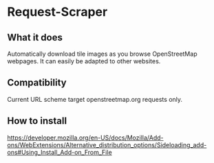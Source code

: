 # Request-Scraper

## What it does

Automatically download tile images as you browse OpenStreetMap webpages.
It can easily be adapted to other websites.


## Compatibility

Current URL scheme target openstreetmap.org requests only.

## How to install

https://developer.mozilla.org/en-US/docs/Mozilla/Add-ons/WebExtensions/Alternative_distribution_options/Sideloading_add-ons#Using_Install_Add-on_From_File
